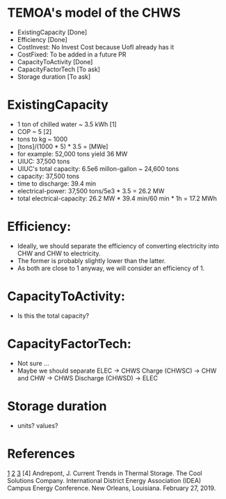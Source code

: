 # TEMOA's model of the CHWS

* ExistingCapacity [Done]
* Efficiency [Done]
* CostInvest: No Invest Cost because UofI already has it
* CostFixed: To be added in a future PR
* CapacityToActivity [Done]
* CapacityFactorTech [To ask]
* Storage duration [To ask]

# ExistingCapacity

* 1 ton of chilled water ~ 3.5 kWh [1]
* COP ~ 5 [2]
* tons to kg ~ 1000
* [tons]/(1000 * 5) * 3.5 = [MWe]
* for example: 52,000 tons yield 36 MW
* UIUC: 37,500 tons
* UIUC's total capacity: 6.5e6 millon-gallon ~ 24,600 tons
* capacity: 37,500 tons
* time to discharge: 39.4 min
* electrical-power: 37,500 tons/5e3 * 3.5 = 26.2 MW
* total electrical-capacity: 26.2 MW * 39.4 min/60 min * 1h = 17.2 MWh

# Efficiency:

* Ideally, we should separate the efficiency of converting electricity into CHW and CHW to electricity.
* The former is probably slightly lower than the latter.
* As both are close to 1 anyway, we will consider an efficiency of 1.

# CapacityToActivity:

* Is this the total capacity?

# CapacityFactorTech:

* Not sure ...
* Maybe we should separate ELEC -> CHWS Charge (CHWSC) -> CHW and CHW -> CHWS Discharge (CHWSD) -> ELEC

# Storage duration

* units? values?

# References

[1](https://theengineeringmindset.com/refrigeration-ton/)
[2](https://en.wikipedia.org/wiki/Coefficient_of_performance)
[3](https://fs.illinois.edu/docs/default-source/utilities-energy/campus-chilled-water-system.pdf?sfvrsn=c91bfbea_0)
[4] Andrepont, J. Current Trends in Thermal Storage. The Cool Solutions Company. International District Energy Association (IDEA) Campus Energy Conference. New Orleans, Louisiana. February 27, 2019.
